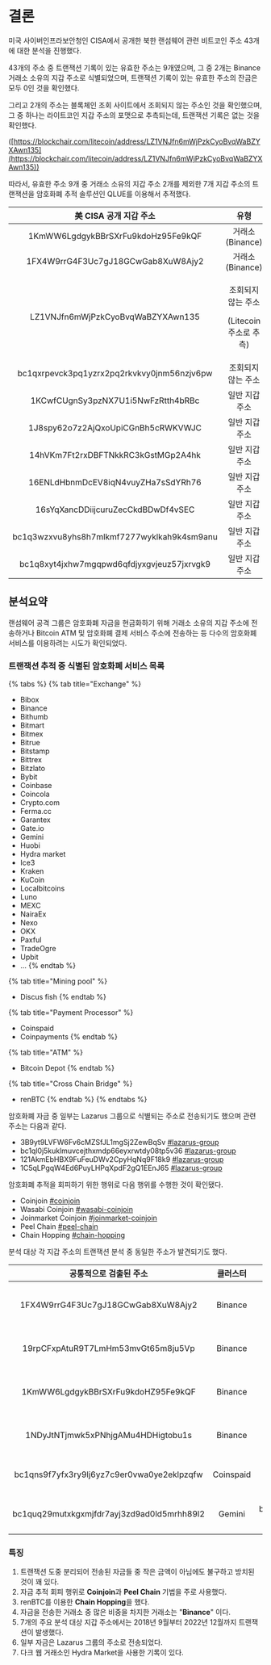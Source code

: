 # 결론

미국 사이버인프라보안청인 CISA에서 공개한 북한 랜섬웨어 관련 비트코인 주소 43개에 대한 분석을 진행했다.

43개의 주소 중 트랜잭션 기록이 있는 유효한 주소는 9개였으며, 그 중 2개는 Binance 거래소 소유의 지갑 주소로 식별되었으며, 트랜잭션 기록이 있는 유효한 주소의 잔금은 모두 0인 것을 확인했다.

그리고 2개의 주소는 블록체인 조회 사이트에서 조회되지 않는 주소인 것을 확인했으며, 그 중 하나는 라이트코인 지갑 주소의 포맷으로 추측되는데, 트랜잭션 기록은 없는 것을 확인했다.

([https://blockchair.com/litecoin/address/LZ1VNJfn6mWjPzkCyoBvqWaBZYXAwn135](https://blockchair.com/litecoin/address/LZ1VNJfn6mWjPzkCyoBvqWaBZYXAwn135))

따라서, 유효한 주소 9개 중 거래소 소유의 지갑 주소 2개를 제외한 7개 지갑 주소의 트랜잭션을 암호화폐 추적 솔루션인 QLUE를 이용해서 추적했다.

|               美 CISA 공개 지갑 주소              |                     유형                    |
| :----------------------------------------: | :---------------------------------------: |
|     1KmWW6LgdgykBBrSXrFu9kdoHz95Fe9kQF     |               거래소 (Binance)               |
|     1FX4W9rrG4F3Uc7gJ18GCwGab8XuW8Ajy2     |               거래소 (Binance)               |
|      LZ1VNJfn6mWjPzkCyoBvqWaBZYXAwn135     | <p>조회되지 않는 주소</p><p>(Litecoin 주소로 추측)</p> |
| bc1qxrpevck3pq1yzrx2pq2rkvkvy0jnm56nzjv6pw |                 조회되지 않는 주소                |
|     1KCwfCUgnSy3pzNX7U1i5NwFzRtth4bRBc     |                  일반 지갑 주소                 |
|     1J8spy62o7z2AjQxoUpiCGnBh5cRWKVWJC     |                  일반 지갑 주소                 |
|     14hVKm7Ft2rxDBFTNkkRC3kGstMGp2A4hk     |                  일반 지갑 주소                 |
|     16ENLdHbnmDcEV8iqN4vuyZHa7sSdYRh76     |                  일반 지갑 주소                 |
|     16sYqXancDDiijcuruZecCkdBDwDf4vSEC     |                  일반 지갑 주소                 |
| bc1q3wzxvu8yhs8h7mlkmf7277wyklkah9k4sm9anu |                  일반 지갑 주소                 |
| bc1q8xyt4jxhw7mgqpwd6qfdjyxgvjeuz57jxrvgk9 |                  일반 지갑 주소                 |

## 분석요약

랜섬웨어 공격 그룹은 암호화폐 자금을 현금화하기 위해 거래소 소유의 지갑 주소에 전송하거나 Bitcoin ATM 및 암호화폐 결제 서비스 주소에 전송하는 등 다수의 암호화폐 서비스를 이용하려는 시도가 확인되었다.

### 트랜잭션 추적 중 식별된 암호화폐 서비스 목록

{% tabs %}
{% tab title="Exchange" %}
* Bibox
* Binance
* Bithumb
* Bitmart
* Bitmex
* Bitrue
* Bitstamp
* Bittrex
* Bitzlato
* Bybit
* Coinbase
* Coincola
* Crypto.com
* Ferma.cc
* Garantex
* Gate.io
* Gemini
* Huobi
* Hydra market
* Ice3
* Kraken
* KuCoin
* Localbitcoins
* Luno
* MEXC
* NairaEx
* Nexo
* OKX
* Paxful
* TradeOgre
* Upbit
* ...
{% endtab %}

{% tab title="Mining pool" %}
* Discus fish
{% endtab %}

{% tab title="Payment Processor" %}
* Coinspaid
* Coinpayments
{% endtab %}

{% tab title="ATM" %}
* Bitcoin Depot
{% endtab %}

{% tab title="Cross Chain Bridge" %}
* renBTC
{% endtab %}
{% endtabs %}

암호화폐 자금 중 일부는 Lazarus 그룹으로 식별되는 주소로 전송되기도 했으며 관련 주소는 다음과 같다.

* 3B9yt9LVFW6Fv6cMZSfJL1mgSj2ZewBqSv [#lazarus-group](bc1q3wzxvu8yhs8h7mlkmf7277wyklkah9k4sm9anu.md#lazarus-group "mention")
* bc1ql0j5kuklmuvcejthxmdp66eyxrwtdy08tp5v36 [#lazarus-group](bc1q3wzxvu8yhs8h7mlkmf7277wyklkah9k4sm9anu.md#lazarus-group "mention")
* 121AkmEbHBX9FuFeuDWv2CpyHqNq9F18k9 [#lazarus-group](1kcwfcugnsy3pznx7u1i5nwfzrtth4brbc.md#lazarus-group "mention")
* 1C5qLPgqW4Ed6PuyLHPqXpdF2gQ1EEnJ65 [#lazarus-group](1kcwfcugnsy3pznx7u1i5nwfzrtth4brbc.md#lazarus-group "mention")

암호화폐 추적을 회피하기 위한 행위로 다음 행위를 수행한 것이 확인됐다.

* Coinjoin [#coinjoin](bc1q3wzxvu8yhs8h7mlkmf7277wyklkah9k4sm9anu.md#coinjoin "mention")
* Wasabi Coinjoin [#wasabi-coinjoin](bc1q3wzxvu8yhs8h7mlkmf7277wyklkah9k4sm9anu.md#wasabi-coinjoin "mention")
* Joinmarket Coinjoin [#joinmarket-coinjoin](16syqxancddiijcuruzecckdbdwdf4vsec.md#joinmarket-coinjoin "mention")
* Peel Chain [#peel-chain](1kcwfcugnsy3pznx7u1i5nwfzrtth4brbc.md#peel-chain "mention")
* Chain Hopping [#chain-hopping](bc1q8xyt4jxhw7mgqpwd6qfdjyxgvjeuz57jxrvgk9.md#chain-hopping "mention")

분석 대상 각 지갑 주소의 트랜잭션 분석 중 동일한 주소가 발견되기도 했다.

|                공통적으로 검출된 주소                |    클러스터   |                                       美 CISA 공개 지갑 주소                                       |
| :----------------------------------------: | :-------: | :-----------------------------------------------------------------------------------------: |
|     1FX4W9rrG4F3Uc7gJ18GCwGab8XuW8Ajy2     |  Binance  | <p><em>1FX4W9rrG4F3Uc7gJ18GCwGab8XuW8Ajy2</em></p><p>16sYqXAncDDiijcuruZecCkdBDwDf4vSEC</p> |
|     19rpCFxpAtuR9T7LmHm53mvGt65m8ju5Vp     |  Binance  |       <p>1KmWW6LgdgykBBrSXrFu9kdoHZ95Fe9kQF<br>1KCwfCUgnSy3pzNX7U1i5NwFzRtth4bRBc</p>       |
|     1KmWW6LgdgykBBrSXrFu9kdoHZ95Fe9kQF     |  Binance  | <p><em>1KmWW6LgdgykBBrSXrFu9kdoHZ95Fe9kQF</em></p><p>1KCwfCUgnSy3pzNX7U1i5NwFzRtth4bRBc</p> |
|     1NDyJtNTjmwk5xPNhjgAMu4HDHigtobu1s     |  Binance  |       <p>1FX4W9rrG4F3Uc7gJ18GCwGab8XuW8Ajy2<br>1KmWW6LgdgykBBrSXrFu9kdoHZ95Fe9kQF</p>       |
| bc1qns9f7yfx3ry9lj6yz7c9er0vwa0ye2eklpzqfw | Coinspaid |   <p>bc1q8xyt4jxhw7mgqpwd6qfdjyxgvjeuz57jxrvgk9<br>1KCwfCUgnSy3pzNX7U1i5NwFzRtth4bRBc</p>   |
| bc1quq29mutxkgxmjfdr7ayj3zd9ad0ld5mrhh89l2 |   Gemini  |   <p>bc1q3wzxvu8yhs8h7mlkmf7277wyklkah9k4sm9anu<br>1J8spy62o7z2AjQxoUpiCGnBh5cRWKVWJC</p>   |

### 특징

1. 트랜잭션 도중 분리되어 전송된 자금들 중 작은 금액이 아님에도 불구하고 방치된 것이 꽤 있다.
2. 자금 추적 회피 행위로 **Coinjoin**과 **Peel Chain** 기법을 주로 사용했다.
3. renBTC를 이용한 **Chain Hopping**을 했다.
4. 자금을 전송한 거래소 중 많은 비중을 차지한 거래소는 "**Binance**" 이다.
5. 7개의 주요 분석 대상 지갑 주소에서는 2018년 9월부터 2022년 12월까지 트랜잭션이 발생했다.
6. 일부 자금은 Lazarus 그룹의 주소로 전송되었다.
7. 다크 웹 거래소인 Hydra Market을 사용한 기록이 있다.
